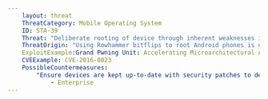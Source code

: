 ```yaml
---
    layout: threat
    ThreatCategory: Mobile Operating System
    ID: STA-39
    Threat: "Deliberate rooting of device through inherent weaknesses in hardware"
    ThreatOrigin: "Using Rowhammer bitflips to root Android phones is now a thing [^D-Goodin-1]"
    ExploitExample:Grand Pwning Unit: Accelerating Microarchitectural Attacks with the GPU [^P-Frigo-1]
    CVEExample: CVE-2016-0823
    PossibleCountermeasures:
        "Ensure devices are kept up-to-date with security patches to decrease the likelihood that they can be rooted/jailbroken.":
            - Enterprise
---
```

